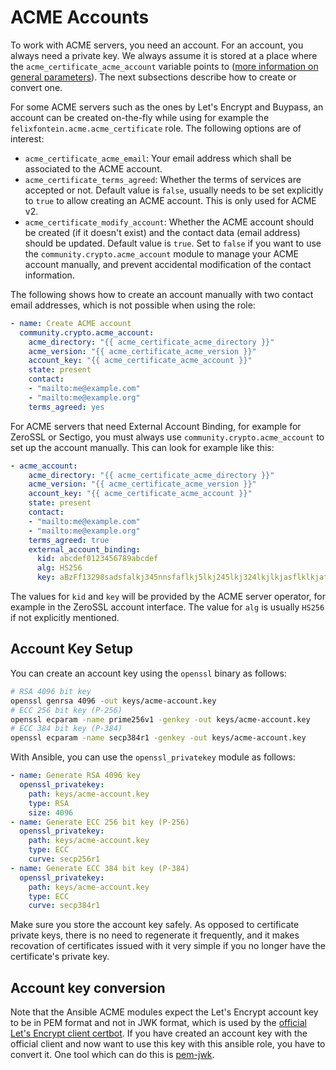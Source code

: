 # ACME Accounts

To work with ACME servers, you need an account. For an account, you always need a private key. We always assume it is stored at a place where the `acme_certificate_acme_account` variable points to ([more information on general parameters](./README.general-parameters.md)). The next subsections describe how to create or convert one.

For some ACME servers such as the ones by Let's Encrypt and Buypass, an account can be created on-the-fly while using for example the `felixfontein.acme.acme_certificate` role. The following options are of interest:
- `acme_certificate_acme_email`: Your email address which shall be associated to the ACME account.
- `acme_certificate_terms_agreed`: Whether the terms of services are accepted or not. Default value is `false`, usually needs to be set explicitly to `true` to allow creating an ACME account. This is only used for ACME v2.
- `acme_certificate_modify_account`: Whether the ACME account should be created (if it doesn't exist) and the contact data (email address) should be updated. Default value is `true`. Set to `false` if you want to use the `community.crypto.acme_account` module to manage your ACME account manually, and prevent accidental modification of the contact information.

The following shows how to create an account manually with two contact email addresses, which is not possible when using the role:
```.yaml
- name: Create ACME account
  community.crypto.acme_account:
    acme_directory: "{{ acme_certificate_acme_directory }}"
    acme_version: "{{ acme_certificate_acme_version }}"
    account_key: "{{ acme_certificate_acme_account }}"
    state: present
    contact:
    - "mailto:me@example.com"
    - "mailto:me@example.org"
    terms_agreed: yes
```

For ACME servers that need External Account Binding, for example for ZeroSSL or Sectigo, you must always use `community.crypto.acme_account` to set up the account manually. This can look for example like this:
```.yaml
- acme_account:
    acme_directory: "{{ acme_certificate_acme_directory }}"
    acme_version: "{{ acme_certificate_acme_version }}"
    account_key: "{{ acme_certificate_acme_account }}"
    state: present
    contact:
    - "mailto:me@example.com"
    - "mailto:me@example.org"
    terms_agreed: true
    external_account_binding:
      kid: abcdef0123456789abcdef
      alg: HS256
      key: aBzFf13298sadsfalkj345nnsfaflkj5lkj245lkj324lkjlkjasflklkjatlkj354lkj43lkj54
```
The values for `kid` and `key` will be provided by the ACME server operator, for example in the ZeroSSL account interface. The value for `alg` is usually `HS256` if not explicitly mentioned.

## Account Key Setup

You can create an account key using the `openssl` binary as follows:
```.sh
# RSA 4096 bit key
openssl genrsa 4096 -out keys/acme-account.key
# ECC 256 bit key (P-256)
openssl ecparam -name prime256v1 -genkey -out keys/acme-account.key
# ECC 384 bit key (P-384)
openssl ecparam -name secp384r1 -genkey -out keys/acme-account.key
```

With Ansible, you can use the `openssl_privatekey` module as follows:
```.yaml
- name: Generate RSA 4096 key
  openssl_privatekey:
    path: keys/acme-account.key
    type: RSA
    size: 4096
- name: Generate ECC 256 bit key (P-256)
  openssl_privatekey:
    path: keys/acme-account.key
    type: ECC
    curve: secp256r1
- name: Generate ECC 384 bit key (P-384)
  openssl_privatekey:
    path: keys/acme-account.key
    type: ECC
    curve: secp384r1
```

Make sure you store the account key safely. As opposed to certificate private keys, there is no need to regenerate it frequently, and it makes recovation of certificates issued with it very simple if you no longer have the certificate's private key.

## Account key conversion

Note that the Ansible ACME modules expect the Let's Encrypt account key to be in PEM format and not in JWK format, which is used by the [official Let's Encrypt client certbot](https://github.com/certbot/certbot). If you have created an account key with the official client and now want to use this key with this ansible role, you have to convert it. One tool which can do this is [pem-jwk](https://github.com/dannycoates/pem-jwk).
